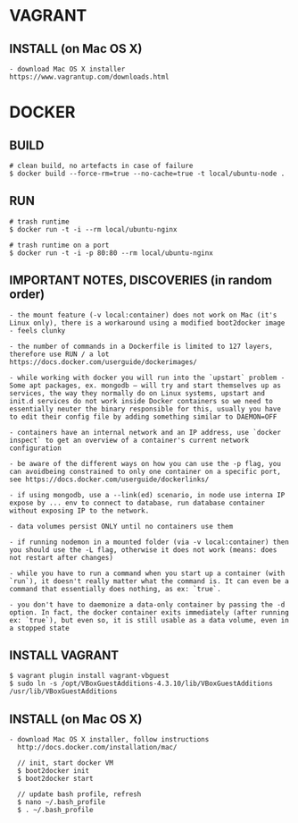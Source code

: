 #	VAGRANT

##	INSTALL (on Mac OS X)

	- download Mac OS X installer
	https://www.vagrantup.com/downloads.html

#  	DOCKER

## 	BUILD

	# clean build, no artefacts in case of failure
	$ docker build --force-rm=true --no-cache=true -t local/ubuntu-node .

##	RUN

	# trash runtime
	$ docker run -t -i --rm local/ubuntu-nginx

	# trash runtime on a port
	$ docker run -t -i -p 80:80 --rm local/ubuntu-nginx


##	IMPORTANT NOTES, DISCOVERIES (in random order)

	- the mount feature (-v local:container) does not work on Mac (it's Linux only), there is a workaround using a modified boot2docker image - feels clunky

	- the number of commands in a Dockerfile is limited to 127 layers, therefore use RUN / a lot
	https://docs.docker.com/userguide/dockerimages/

	- while working with docker you will run into the `upstart` problem - Some apt packages, ex. mongodb – will try and start themselves up as services, the way they normally do on Linux systems, upstart and init.d services do not work inside Docker containers so we need to essentially neuter the binary responsible for this, usually you have to edit their config file by adding something similar to DAEMON=OFF

	- containers have an internal network and an IP address, use `docker inspect` to get an overview of a container's current network configuration

	- be aware of the different ways on how you can use the -p flag, you can avoidbeing constrained to only one container on a specific port, see https://docs.docker.com/userguide/dockerlinks/

	- if using mongodb, use a --link(ed) scenario, in node use interna IP expose by ... env to connect to database, run database container without exposing IP to the network.

	- data volumes persist ONLY until no containers use them

	- if running nodemon in a mounted folder (via -v local:container) then you should use the -L flag, otherwise it does not work (means: does not restart after changes)

	- while you have to run a command when you start up a container (with `run`), it doesn't really matter what the command is. It can even be a command that essentially does nothing, as ex: `true`.

	- you don't have to daemonize a data-only container by passing the -d option. In fact, the docker container exits immediately (after running ex: `true`), but even so, it is still usable as a data volume, even in a stopped state

##  INSTALL VAGRANT 

	$ vagrant plugin install vagrant-vbguest
	$ sudo ln -s /opt/VBoxGuestAdditions-4.3.10/lib/VBoxGuestAdditions /usr/lib/VBoxGuestAdditions

## 	INSTALL (on Mac OS X)

	- download Mac OS X installer, follow instructions
	  http://docs.docker.com/installation/mac/	

	  // init, start docker VM
	  $ boot2docker init
	  $ boot2docker start

	  // update bash profile, refresh
	  $ nano ~/.bash_profile
	  $ . ~/.bash_profile

















